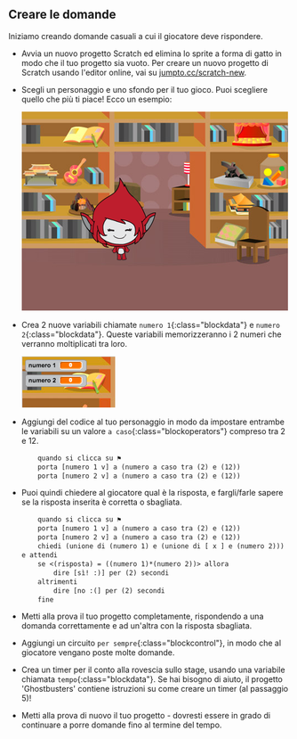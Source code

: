 ## Creare le domande

Iniziamo creando domande casuali a cui il giocatore deve rispondere.

+ Avvia un nuovo progetto Scratch ed elimina lo sprite a forma di gatto in modo che il tuo progetto sia vuoto. Per creare un nuovo progetto di Scratch usando l'editor online, vai su <a href="http://jumpto.cc/scratch-new" target="_blank">jumpto.cc/scratch-new</a>.

+ Scegli un personaggio e uno sfondo per il tuo gioco. Puoi scegliere quello che più ti piace! Ecco un esempio:
    
    ![screenshot](images/brain-setting.png)

+ Crea 2 nuove variabili chiamate `numero 1`{:class="blockdata"} e `numero 2`{:class="blockdata"}. Queste variabili memorizzeranno i 2 numeri che verranno moltiplicati tra loro.
    
    ![screenshot](images/brain-variables.png)

+ Aggiungi del codice al tuo personaggio in modo da impostare entrambe le variabili su un valore `a caso`{:class="blockoperators"} compreso tra 2 e 12.
    
    ```blocks
        quando si clicca su ⚑
        porta [numero 1 v] a (numero a caso tra (2) e (12))
        porta [numero 2 v] a (numero a caso tra (2) e (12))
    ```

+ Puoi quindi chiedere al giocatore qual è la risposta, e fargli/farle sapere se la risposta inserita è corretta o sbagliata.
    
    ```blocks
        quando si clicca su ⚑
        porta [numero 1 v] a (numero a caso tra (2) e (12))
        porta [numero 2 v] a (numero a caso tra (2) e (12))
        chiedi (unione di (numero 1) e (unione di [ x ] e (numero 2))) e attendi 
        se <(risposta) = ((numero 1)*(numero 2))> allora 
            dire [sì! :)] per (2) secondi
        altrimenti
            dire [no :(] per (2) secondi
        fine
    ```

+ Metti alla prova il tuo progetto completamente, rispondendo a una domanda correttamente e ad un'altra con la risposta sbagliata.

+ Aggiungi un circuito `per sempre`{:class="blockcontrol"}, in modo che al giocatore vengano poste molte domande.

+ Crea un timer per il conto alla rovescia sullo stage, usando una variabile chiamata `tempo`{:class="blockdata"}. Se hai bisogno di aiuto, il progetto 'Ghostbusters' contiene istruzioni su come creare un timer (al passaggio 5)!

+ Metti alla prova di nuovo il tuo progetto - dovresti essere in grado di continuare a porre domande fino al termine del tempo.